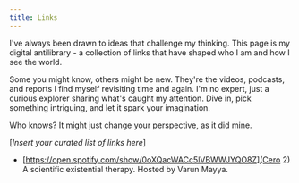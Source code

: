 ```yaml
---
title: Links
---
```


I've always been drawn to ideas that challenge my thinking. This page is my digital antilibrary - a collection of links that have shaped who I am and how I see the world.

Some you might know, others might be new. They're the videos, podcasts, and reports I find myself revisiting time and again. I'm no expert, just a curious explorer sharing what's caught my attention. Dive in, pick something intriguing, and let it spark your imagination.

Who knows? It might just change your perspective, as it did mine.

[*Insert your curated list of links here*]

- [https://open.spotify.com/show/0oXQacWACc5lVBWWJYQO8Z](Cero 2) A scientific existential therapy. Hosted by Varun Mayya.

